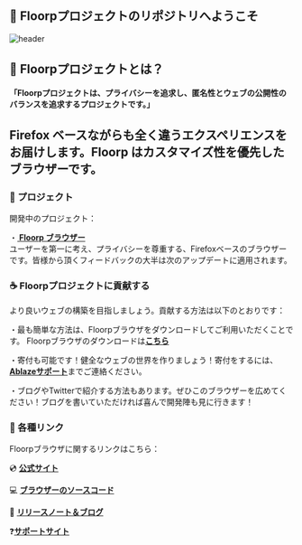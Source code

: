 ## 👋 Floorpプロジェクトのリポジトリへようこそ

![header](https://user-images.githubusercontent.com/73892113/149768491-79861cc9-26e8-4cff-89dc-5bb84843b425.png)



## 💫 Floorpプロジェクトとは？
<strong>「Floorpプロジェクトは、プライバシーを追求し、匿名性とウェブの公開性のバランスを追求するプロジェクトです。」</strong>

Firefox ベースながらも全く違うエクスペリエンスをお届けします。Floorp はカスタマイズ性を優先したブラウザーです。
<br>
---
### 🔨 プロジェクト

開発中のプロジェクト：

・<strong><a href="https://floorp.ablaze.one"> Floorp ブラウザー</a></strong><br>ユーザーを第一に考え、プライバシーを尊重する、Firefoxベースのブラウザーです。皆様から頂くフィードバックの大半は次のアップデートに適用されます。
<br>
### ☕ Floorpプロジェクトに貢献する

より良いウェブの構築を目指しましょう。貢献する方法は以下のとおりです：

・最も簡単な方法は、Floorpブラウザをダウンロードしてご利用いただくことです。 Floorpブラウザのダウンロードは<strong><a href="https://floorp.ablaze.one">こちら</a></strong>

・寄付も可能です！健全なウェブの世界を作りましょう！寄付をするには、<strong><a href="https://support.ablaze.one/contact">Ablazeサポート</a></strong>までご連絡ください。

・ブログやTwitterで紹介する方法もあります。ぜひこのブラウザーを広めてください！ブログを書いていただければ喜んで開発陣も見に行きます！

### 👐 各種リンク

Floorpブラウザに関するリンクはこちら：

💿 <strong><a href="https://floorp.ablaze.one">公式サイト</a></strong>

💻 <strong><a href="https://github.com/Floorp-Projects/Floorp-legacy-dev">ブラウザーのソースコード</a></strong>

📘 <strong><a href="https://blog.ablaze.one">リリースノート＆ブログ</a></strong>

❓<strong><a href="https://support.ablaze.one">サポートサイト</a></strong>
